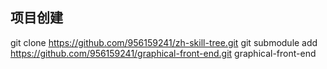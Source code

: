 ## 项目创建
git clone https://github.com/956159241/zh-skill-tree.git
git submodule add https://github.com/956159241/graphical-front-end.git graphical-front-end